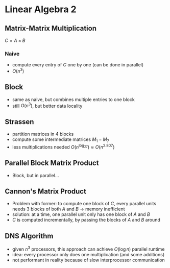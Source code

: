 # Linear Algebra 2

## Matrix-Matrix Multiplication

$C=A\times B$

### Naive

- compute every entry of $C$ one by one (can be done in parallel)
- $O(n^3)$

## Block

- same as naive, but combines multiple entries to one block
- still $O(n^3)$, but better data locality

## Strassen

- partition matrices in 4 blocks
- compute some intermediate matrices $M_1-M_7$
- less multiplications needed $O(n^{\log_27})\approx O(n^{2.807})$

## Parallel Block Matrix Product

- Block, but in parallel...

## Cannon's Matrix Product

- Problem with former: to compute one block of $C$, every parallel units needs 3 blocks of both $A$ and $B$ $\rightarrow$ memory inefficient
- solution: at a time, one parallel unit only has one block of $A$ and $B$
- $C$ is computed incrementally, by passing the blocks of $A$ and $B$ around

## DNS Algorithm

- given $n^3$ processors, this approach can achieve $O(\log n)$ parallel runtime
- idea: every processor only does one multiplication (and some additions)
- not performant in reality because of slow interprocessor communication

